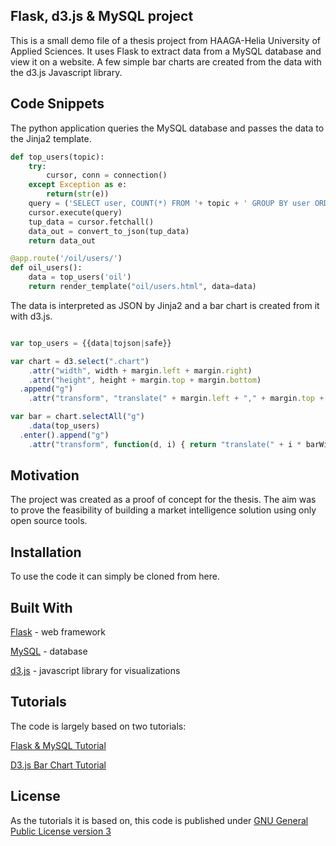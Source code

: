 ## Flask, d3.js & MySQL project

This is a small demo file of a thesis project from HAAGA-Helia University of Applied Sciences. It uses Flask to extract data from a MySQL database and view it on a website. A few simple bar charts are created from the data with the d3.js Javascript library. 

## Code Snippets

The python application queries the MySQL database and passes the data to the Jinja2 template.

```python
def top_users(topic):
    try:
        cursor, conn = connection()
    except Exception as e:
        return(str(e))
    query = ('SELECT user, COUNT(*) FROM '+ topic + ' GROUP BY user ORDER BY COUNT(*) DESC LIMIT 10;')
    cursor.execute(query)
    tup_data = cursor.fetchall()
    data_out = convert_to_json(tup_data)
    return data_out

@app.route('/oil/users/')
def oil_users():
    data = top_users('oil')
    return render_template("oil/users.html", data=data)
```

The data is interpreted as JSON by Jinja2 and a bar chart is created from it with d3.js.

```javascript

var top_users = {{data|tojson|safe}}

var chart = d3.select(".chart")
    .attr("width", width + margin.left + margin.right)
    .attr("height", height + margin.top + margin.bottom)
  .append("g")
    .attr("transform", "translate(" + margin.left + "," + margin.top + ")");

var bar = chart.selectAll("g")
    .data(top_users)
  .enter().append("g")
    .attr("transform", function(d, i) { return "translate(" + i * barWidth + ",0)"; });
```

## Motivation

The project was created as a proof of concept for the thesis. The aim was to prove the feasibility of building a market intelligence solution using only open source tools.

## Installation

To use the code it can simply be cloned from here.

## Built With

[Flask](http://flask.pocoo.org/) - web framework


[MySQL](https://www.mysql.com/) - database


[d3.js](https://d3js.org/) - javascript library for visualizations



## Tutorials

The code is largely based on two tutorials:


[Flask & MySQL Tutorial](https://pythonprogramming.net/practical-flask-introduction/)


[D3.js Bar Chart Tutorial](https://bost.ocks.org/mike/bar/3/) 

## License

As the tutorials it is based on, this code is published under [GNU General Public License version 3](https://opensource.org/licenses/GPL-3.0)

